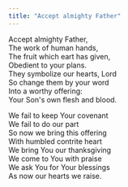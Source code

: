 ```yaml
---
title: "Accept almighty Father"
---
```

Accept almighty Father,   
The work of human hands,   
The fruit which eart has given,   
Obedient to your plans.   
They symbolize our hearts, Lord   
So change them by your word   
Into a worthy offering:   
Your Son's own flesh and blood.

We fail to keep Your covenant   
We fail to do our part   
So now we bring this offering   
With humbled contrite heart   
We bring You our thanksgiving   
We come to You with praise   
We ask You for Your blessings   
As now our hearts we raise.